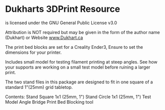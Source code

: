 # Dukharts 3DPrint Resource
is licensed under the
GNU General Public License v3.0

Attribution is NOT required but may be given in the form of the author name (Dukhart) or Website www.Dukhart.ca

The print bed blocks are set for a Creality Ender3, Ensure to set the dimensions for your printer.

Includes small model for testing filament printing at steep angles. See how your supports are working on a small test model before ruining a larger print.

The two stand files in this package are designed to fit in one square of a standard 1"(25mm) grid tabletop.
 
Contents: 
   Stand Square 1x1 (25mm, 1")
   Stand Circle 1x1 (25mm, 1")
   Test Model Angle Bridge
   Print Bed Blocking tool
